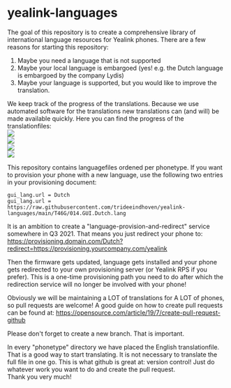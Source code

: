 # yealink-languages

The goal of this repository is to create a comprehensive library of international language resources for Yealink phones.
There are a few reasons for starting this repository:
1. Maybe you need a language that is not supported
2. Maybe your local language is embargoed (yes! e.g. the Dutch language is embargoed by the company Lydis)
3. Maybe your language is supported, but you would like to improve the translation.

We keep track of the progress of the translations. Because we use automated software for the translations new translations can (and will) be made available quickly. Here you can find the progress of the translationfiles:  
<img src="https://progress-bar.dev/87?title=Dutch%20T41S" />  
<img src="https://progress-bar.dev/91?title=Dutch%20T46G" />  
<img src="https://progress-bar.dev/87?title=Dutch%20T48S" />  
<img src="https://progress-bar.dev/89?title=Dutch%20CP860" />  

This repository contains languagefiles ordened per phonetype. If you want to provision your phone with a new language, use the following two entries in your provisioning document:

```
gui_lang.url = Dutch
gui_lang.url = https://raw.githubusercontent.com/trideeindhoven/yealink-languages/main/T46G/014.GUI.Dutch.lang
```

It is an ambition to create a "language-provision-and-redirect" service somewhere in Q3 2021. That means you just redirect your phone to:
https://provisioning.domain.com/Dutch?redirect=https://provisioning.yourcompany.com/yealink

Then the firmware gets updated, language gets installed and your phone gets redirected to your own provisioning server (or Yealink RPS if you prefer). This is a one-time provisioning path you need to do after which the redirection service will no longer be involved with your phone!

Obviously we will be maintaining a LOT of translations for A LOT of phones, so pull requests are welcome! A good guide on how to create pull requests can be found at:
https://opensource.com/article/19/7/create-pull-request-github

Please don't forget to create a new branch. That is important.

In every "phonetype" directory we have placed the English translationfile. That is a good way to start translating. It is not necessary to translate the full file in one go. This is what github is great at: version control! Just do whatever work you want to do and create the pull request.  
Thank you very much!
